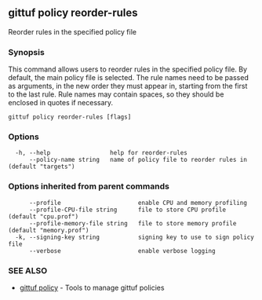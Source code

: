 ## gittuf policy reorder-rules

Reorder rules in the specified policy file

### Synopsis

This command allows users to reorder rules in the specified policy file. By default, the main policy file is selected. The rule names need to be passed as arguments, in the new order they must appear in, starting from the first to the last rule. Rule names may contain spaces, so they should be enclosed in quotes if necessary.

```
gittuf policy reorder-rules [flags]
```

### Options

```
  -h, --help                 help for reorder-rules
      --policy-name string   name of policy file to reorder rules in (default "targets")
```

### Options inherited from parent commands

```
      --profile                      enable CPU and memory profiling
      --profile-CPU-file string      file to store CPU profile (default "cpu.prof")
      --profile-memory-file string   file to store memory profile (default "memory.prof")
  -k, --signing-key string           signing key to use to sign policy file
      --verbose                      enable verbose logging
```

### SEE ALSO

* [gittuf policy](gittuf_policy.md)	 - Tools to manage gittuf policies

